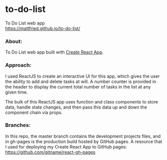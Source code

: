 # to-do-list

To Do List web app<br>
https://mattfried.github.io/to-do-list/

### About:
To Do List web app built with [Create React App](https://github.com/facebook/create-react-app).

### Approach:
I used ReactJS to create an interactive UI for this app, which gives the user the ability to add and delete tasks at will. A number counter is provided in the header to display the current total number of tasks in the list at any given time.

The bulk of this ReactJS app uses function and class components to store data, handle state changes, and then pass this data up and down the component chain via props.
<br>

### Branches:
In this repo, the master branch contains the development projects files, and in gh-pages is the production build hosted by GitHub pages. A resource that I used for deploying my Create React App to GitHub pages: https://github.com/gitname/react-gh-pages
